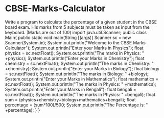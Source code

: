 # CBSE-Marks-Calculator
Write a program to calculate the percentage of a given student in the CBSE board exam. His marks from 5 subjects must be taken as input from the keyboard. (Marks are out of 100)
import java.util.Scanner;
public class Main{
    public static void main(String []args){
        Scanner sc = new Scanner(System.in);
        System.out.println("Welcome to the CBSE Marks Calculator");
        System.out.println("Enter your Marks in Physics");
        float physics = sc.nextFloat();
        System.out.println("The marks in Physics: " +physics);
        System.out.println("Enter your Marks in Chemistry");
        float chemistry = sc.nextFloat();
        System.out.println("The marks in Chemistry: " +chemistry);
        System.out.println("Enter your Marks in Biology");
        float biology = sc.nextFloat();
        System.out.println("The marks in Biology: " +biology);
        System.out.println("Enter your Marks in Mathematics");
        float mathematics = sc.nextFloat();
        System.out.println("The marks in Physics: " +mathematics);
        System.out.println("Enter your Marks in Bengali");
        float bengali = sc.nextFloat();
        System.out.println("The marks in Physics: " +bengali);
        float sum = (physics+chemistry+biology+mathematics+bengali);
        float percentage = (sum*100)/500;
        System.out.println("The Percentage is: " +percentage);
    }
}
